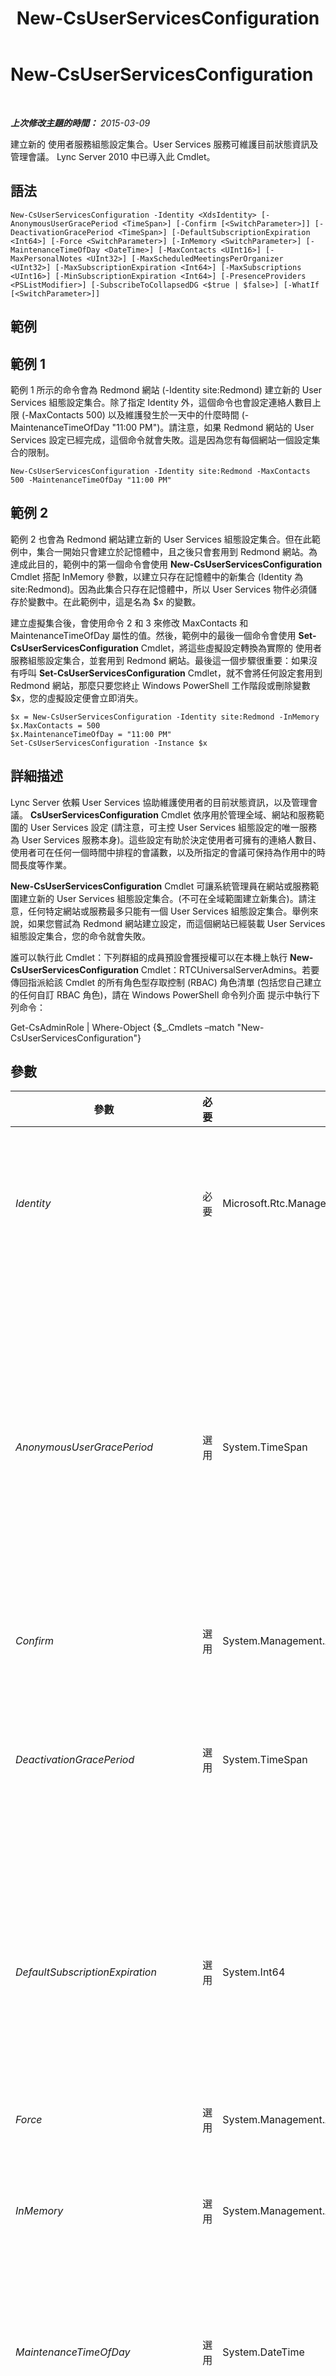 ﻿---
title: New-CsUserServicesConfiguration
TOCTitle: New-CsUserServicesConfiguration
ms:assetid: bdcb11b5-b8bf-4d63-a8a5-11f2b43686dd
ms:mtpsurl: https://technet.microsoft.com/zh-tw/library/Gg412926(v=OCS.15)
ms:contentKeyID: 49292156
ms.date: 08/24/2015
mtps_version: v=OCS.15
ms.translationtype: HT
---

# New-CsUserServicesConfiguration

 

_**上次修改主題的時間：** 2015-03-09_

建立新的 使用者服務組態設定集合。User Services 服務可維護目前狀態資訊及管理會議。 Lync Server 2010 中已導入此 Cmdlet。

## 語法

    New-CsUserServicesConfiguration -Identity <XdsIdentity> [-AnonymousUserGracePeriod <TimeSpan>] [-Confirm [<SwitchParameter>]] [-DeactivationGracePeriod <TimeSpan>] [-DefaultSubscriptionExpiration <Int64>] [-Force <SwitchParameter>] [-InMemory <SwitchParameter>] [-MaintenanceTimeOfDay <DateTime>] [-MaxContacts <UInt16>] [-MaxPersonalNotes <UInt32>] [-MaxScheduledMeetingsPerOrganizer <UInt32>] [-MaxSubscriptionExpiration <Int64>] [-MaxSubscriptions <UInt16>] [-MinSubscriptionExpiration <Int64>] [-PresenceProviders <PSListModifier>] [-SubscribeToCollapsedDG <$true | $false>] [-WhatIf [<SwitchParameter>]]

## 範例

## 範例 1

範例 1 所示的命令會為 Redmond 網站 (-Identity site:Redmond) 建立新的 User Services 組態設定集合。除了指定 Identity 外，這個命令也會設定連絡人數目上限 (-MaxContacts 500) 以及維護發生於一天中的什麼時間 (-MaintenanceTimeOfDay "11:00 PM")。請注意，如果 Redmond 網站的 User Services 設定已經完成，這個命令就會失敗。這是因為您有每個網站一個設定集合的限制。

    New-CsUserServicesConfiguration -Identity site:Redmond -MaxContacts 500 -MaintenanceTimeOfDay "11:00 PM"

## 範例 2

範例 2 也會為 Redmond 網站建立新的 User Services 組態設定集合。但在此範例中，集合一開始只會建立於記憶體中，且之後只會套用到 Redmond 網站。為達成此目的，範例中的第一個命令會使用 **New-CsUserServicesConfiguration** Cmdlet 搭配 InMemory 參數，以建立只存在記憶體中的新集合 (Identity 為 site:Redmond)。因為此集合只存在記憶體中，所以 User Services 物件必須儲存於變數中。在此範例中，這是名為 $x 的變數。

建立虛擬集合後，會使用命令 2 和 3 來修改 MaxContacts 和 MaintenanceTimeOfDay 屬性的值。然後，範例中的最後一個命令會使用 **Set-CsUserServicesConfiguration** Cmdlet，將這些虛擬設定轉換為實際的 使用者服務組態設定集合，並套用到 Redmond 網站。最後這一個步驟很重要：如果沒有呼叫 **Set-CsUserServicesConfiguration** Cmdlet，就不會將任何設定套用到 Redmond 網站，那麼只要您終止 Windows PowerShell 工作階段或刪除變數 $x，您的虛擬設定便會立即消失。

    $x = New-CsUserServicesConfiguration -Identity site:Redmond -InMemory
    $x.MaxContacts = 500 
    $x.MaintenanceTimeOfDay = "11:00 PM"
    Set-CsUserServicesConfiguration -Instance $x

## 詳細描述

Lync Server 依賴 User Services 協助維護使用者的目前狀態資訊，以及管理會議。 **CsUserServicesConfiguration** Cmdlet 依序用於管理全域、網站和服務範圍的 User Services 設定 (請注意，可主控 User Services 組態設定的唯一服務為 User Services 服務本身)。這些設定有助於決定使用者可擁有的連絡人數目、使用者可在任何一個時間中排程的會議數，以及所指定的會議可保持為作用中的時間長度等作業。

**New-CsUserServicesConfiguration** Cmdlet 可讓系統管理員在網站或服務範圍建立新的 User Services 組態設定集合。(不可在全域範圍建立新集合)。請注意，任何特定網站或服務最多只能有一個 User Services 組態設定集合。舉例來說，如果您嘗試為 Redmond 網站建立設定，而這個網站已經裝載 User Services 組態設定集合，您的命令就會失敗。

誰可以執行此 Cmdlet：下列群組的成員預設會獲授權可以在本機上執行 **New-CsUserServicesConfiguration** Cmdlet：RTCUniversalServerAdmins。若要傳回指派給該 Cmdlet 的所有角色型存取控制 (RBAC) 角色清單 (包括您自己建立的任何自訂 RBAC 角色)，請在 Windows PowerShell 命令列介面 提示中執行下列命令：

Get-CsAdminRole | Where-Object {$\_.Cmdlets –match "New-CsUserServicesConfiguration"}

## 參數


<table>
<colgroup>
<col style="width: 25%" />
<col style="width: 25%" />
<col style="width: 25%" />
<col style="width: 25%" />
</colgroup>
<thead>
<tr class="header">
<th>參數</th>
<th>必要</th>
<th>類型</th>
<th>說明</th>
</tr>
</thead>
<tbody>
<tr class="odd">
<td><p><em>Identity</em></p></td>
<td><p>必要</p></td>
<td><p>Microsoft.Rtc.Management.Xds.XdsIdentity</p></td>
<td><p>要建立的 User Services 組態設定的唯一識別碼。若要在網站範圍建立設定，請使用類似下列的語法：-Identity site:Redmond。若要在服務層級建立設定，請使用下列語法：-Identity service:UserServer:atl-cs-001.litwareinc.com。</p></td>
</tr>
<tr class="even">
<td><p><em>AnonymousUserGracePeriod</em></p></td>
<td><p>選用</p></td>
<td><p>System.TimeSpan</p></td>
<td><p>表示在會議中尚未加入已驗證使用者的情況下，匿名 (未驗證的) 使用者可以待在同一會議中的時間長度。例如，如果將這個值設為 15 分鐘，在已驗證的使用者必須加入前，匿名使用者最多可留在會議中 15 分鐘。如果在這段寬限期結束前沒有已驗證的使用者加入，則必須將匿名使用者從會議中移除。此設定同時適用於排程會議及在 Microsoft Lync 中按一下 [立即開會] 所建立的臨時會議。</p>
<p>您必須以下列格式指定 AnonymousUserGracePeriod：天數.小時數:分鐘數:秒數 (例如 0.00:30:00 表示 30 分鐘)。寬限期必須設為介於 0 秒和 1 天之間的任何值，預設值是 90 分鐘 (01:30:00)。</p></td>
</tr>
<tr class="odd">
<td><p><em>Confirm</em></p></td>
<td><p>選用</p></td>
<td><p>System.Management.Automation.SwitchParameter</p></td>
<td><p>在執行命令前先提示確認。</p></td>
</tr>
<tr class="even">
<td><p><em>DeactivationGracePeriod</em></p></td>
<td><p>選用</p></td>
<td><p>System.TimeSpan</p></td>
<td><p>會議可持續使用的時間長度上限。此值必須使用下列格式：天數.小時數:分鐘數:秒數。例如，若要使會議持續 60 小時，要使用此格式：2.12:00:00 (2 天. 12 小時: 00 分鐘: 00 秒。)</p>
<p>DeactivationGracePeriod 必須介於 8 小時 (含) 和 365 天 (含) 之間。預設值為 1 天 (1.00:00:00)。</p></td>
</tr>
<tr class="odd">
<td><p><em>DefaultSubscriptionExpiration</em></p></td>
<td><p>選用</p></td>
<td><p>System.Int64</p></td>
<td><p>任何時候，只要使用者要求資料，如目前狀態資訊，就會建立訂閱。在建立要求時，使用者 (或者更正確的說，是使用者的用戶端應用程式) 可以要求此訂閱在必須續訂之前，保持有效的時間長度。如果沒有發出這類要求，則會將訂閱設為 DefaultSubscriptionExpiration 屬性所指定的值。</p>
<p>預設訂閱時間必須以介於 300 秒 (5 分鐘) 與 86400 秒 (24 小時) (含) 之間的整數值來表示。預設值是 28800 秒 (8 小時)。</p></td>
</tr>
<tr class="even">
<td><p><em>Force</em></p></td>
<td><p>選用</p></td>
<td><p>System.Management.Automation.SwitchParameter</p></td>
<td><p>隱藏執行命令時可能發生的非嚴重錯誤訊息。</p></td>
</tr>
<tr class="odd">
<td><p><em>InMemory</em></p></td>
<td><p>選用</p></td>
<td><p>System.Management.Automation.SwitchParameter</p></td>
<td><p>建立物件參照但不實際將該物件認可為永久變更。如果您會將這個利用此參數呼叫之 Cmdlet 的輸出指派給變數，可以變更物件參照的屬性，然後呼叫與此 Cmdlet 配對的 Set- Cmdlet，認可這些變更。</p></td>
</tr>
<tr class="even">
<td><p><em>MaintenanceTimeOfDay</em></p></td>
<td><p>選用</p></td>
<td><p>System.DateTime</p></td>
<td><p>指定定期資料庫維護 (如清除過時的記錄) 該發生在一天當中的什麼時候。這個值必須指定為日期時間值。您可以使用 24 小時制 (如 &quot;14:00&quot;) 或 12 小時制 (如 &quot;2:00 PM&quot;)。</p>
<p>MaintenanceTimeOfDay 的預設值是 1:00 AM (01:00:00)。</p></td>
</tr>
<tr class="odd">
<td><p><em>MaxContacts</em></p></td>
<td><p>選用</p></td>
<td><p>System.UInt16</p></td>
<td><p>使用者可擁有的連絡人數目上限；預設值為 250。MaxContacts 屬性代表使用者可擁有之連絡人的絕對數目上限。不過，您可使用 CsClientPolicy Cmdlet 限制特定使用者的連絡人數目上限，使其低於 MaxContacts 的值。</p></td>
</tr>
<tr class="even">
<td><p><em>MaxPersonalNotes</em></p></td>
<td><p>選用</p></td>
<td><p>System.UInt32</p></td>
<td><p>指出儲存在使用者的記事歷程記錄中的個人記事數目上限。根據預設，在記事歷程記錄中會保留最新的 3 個個人記事。在歷程記錄中可保留的記事數目上限為 10 個。</p></td>
</tr>
<tr class="odd">
<td><p><em>MaxScheduledMeetingsPerOrganizer</em></p></td>
<td><p>選用</p></td>
<td><p>System.UInt32</p></td>
<td><p>在特定時間單一使用者可做為會議召集人的會議數目上限。預設值為 1000。也就是說，如果使用者已是 1000 場會議的召集人，其嘗試排程新會議 (會議編號 1001) 時將會失敗。</p></td>
</tr>
<tr class="even">
<td><p><em>MaxSubscriptionExpiration</em></p></td>
<td><p>選用</p></td>
<td><p>System.Int64</p></td>
<td><p>任何時候，只要使用者要求資料，如目前狀態資訊，就會建立訂閱。在建立要求時，使用者 (或者更正確的說，是使用者的用戶端應用程式) 可以要求此訂閱在必須續訂之前，保持有效的時間長度。MaxSubscriptionExpiration 屬性表示可授與用戶端的時間長度上限。例如，如果時間上限設為 28800 秒，而用戶端要求 86400 秒的逾時間隔，則用戶端將獲得最高允許的到期時間：28800 秒。</p>
<p>訂閱時間上限必須以介於 300 秒 (5 分鐘) 與 86400 秒 (24 小時) (含) 之間的整數值來表示。預設值是 43200 秒 (12 小時)。</p></td>
</tr>
<tr class="odd">
<td><p><em>MaxSubscriptions</em></p></td>
<td><p>選用</p></td>
<td><p>System.UInt16</p></td>
<td><p>使用者隨時可開啟的 SIP 訂閱對話方塊數目上限。一個訂閱對話方塊代表一個對 SIP 資源的要求。預設值為 200。</p></td>
</tr>
<tr class="even">
<td><p><em>MinSubscriptionExpiration</em></p></td>
<td><p>選用</p></td>
<td><p>System.Int64</p></td>
<td><p>任何時候，只要使用者要求資料，如目前狀態資訊，就會建立訂閱。在建立要求時，使用者 (或者更正確的說，是使用者的用戶端應用程式) 可以要求此訂閱在必須續訂之前，保持有效的時間長度。MinSubscriptionExpiration 屬性表示可授與用戶端的時間長度下限。例如，如果時間下限設為 1200 秒，而用戶端要求 200 秒的逾時間隔，則用戶端將獲得最低允許的到期時間：1200 秒。</p>
<p>訂閱時間下限必須以介於 300 秒 (5 分鐘) 與 86400 秒 (24 小時) (含) 之間的整數值來表示。預設值是 1200 秒 (20 分鐘)。</p></td>
</tr>
<tr class="odd">
<td><p><em>PresenceProviders</em></p></td>
<td><p>選用</p></td>
<td><p>System.Management.Automation.PSListModifier</p></td>
<td><p>新的 User Services 組態設定之目前狀態提供者集合。最好是使用 <strong>New-CsPresenceProvider</strong> Cmdlet，將目前狀態提供者新增到 User Services 組態設定集合。</p></td>
</tr>
<tr class="even">
<td><p><em>SubscribeToCollapsedDG</em></p></td>
<td><p>選用</p></td>
<td><p>System.Boolean</p></td>
<td><p>如果設為 True (預設值)，即允許用戶端應用程式訂閱目前在連絡人清單中未展開的通訊群組。如此一來用戶端能夠保有群組中每一個成員最即時的目前狀態資訊。如果設為 False，用戶端應用程式將不能夠訂閱「摺疊」的群組。</p></td>
</tr>
<tr class="odd">
<td><p><em>WhatIf</em></p></td>
<td><p>選用</p></td>
<td><p>System.Management.Automation.SwitchParameter</p></td>
<td><p>說明執行命令時若不實際執行命令的後果。</p></td>
</tr>
</tbody>
</table>


## 輸入類型

無。 **New-CsUserServicesConfiguration** Cmdlet 不接受管線傳送的輸入。

## 傳回類型

**New-CsUserServicesConfiguration** Cmdlet 會建立 Microsoft.Rtc.Management.WritableConfig.Settings.UserServices.UserServicesSettings 物件的新執行個體。

## 請參閱

#### 其他資源

[Get-CsUserServicesConfiguration](get-csuserservicesconfiguration.md)  
[Remove-CsUserServicesConfiguration](remove-csuserservicesconfiguration.md)  
[Set-CsUserServicesConfiguration](set-csuserservicesconfiguration.md)

